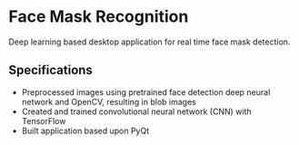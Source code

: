 # Face Mask Recognition
Deep learning based desktop application for real time face mask detection. 
## Specifications
- Preprocessed images using pretrained face detection deep neural network and OpenCV, resulting in blob images
- Created and trained convolutional neural network (CNN) with TensorFlow
- Built application based upon PyQt
